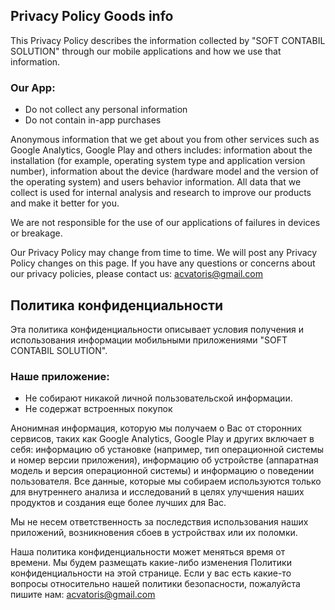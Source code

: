
## Privacy Policy Goods info
This Privacy Policy describes the information collected by "SOFT CONTABIL SOLUTION" through our mobile applications and how we use that information.

### Our App:
* Do not collect any personal information
* Do not contain in-app purchases

Anonymous information that we get about you from other services such as Google Analytics, 
Google Play and others includes: information about the installation 
(for example, operating system type and application version number), information about the 
device (hardware model and the version of the operating system) and users behavior information.
All data that we collect is used for internal analysis and research to improve our products and make it better for you.

We are not responsible for the use of our applications of failures in devices or breakage.

Our Privacy Policy may change from time to time. We will post any Privacy Policy changes on this page.
If you have any questions or concerns about our privacy policies, please contact us: acvatoris@gmail.com

## Политика конфиденциальности
Эта политика конфиденциальности описывает условия получения и использования информации мобильными 
приложениями "SOFT CONTABIL SOLUTION".

### Наше приложение:
* Не собирают никакой личной пользовательской информации.
* Не содержат встроенных покупок

Анонимная информация, которую мы получаем о Вас от сторонних сервисов, таких как Google Analytics, 
Google Play и других включает в себя: информацию об установке (например, тип операционной системы и номер версии приложения), 
информацию об устройстве (аппаратная модель и версия операционной системы) и информацию о поведении пользователя. 
Все данные, которые мы собираем используются только для внутреннего анализа и исследований в целях улучшения наших продуктов и создания еще более лучших для Вас.

Мы не несем ответственность за последствия использования наших приложений, возникновения сбоев в устройствах или их поломки.

Наша политика конфиденциальности может меняться время от времени. 
Мы будем размещать какие-либо изменения Политики конфиденциальности на этой странице.
Если у вас есть какие-то вопросы относительно нашей политики безопасности, пожалуйста пишите нам: acvatoris@gmail.com
